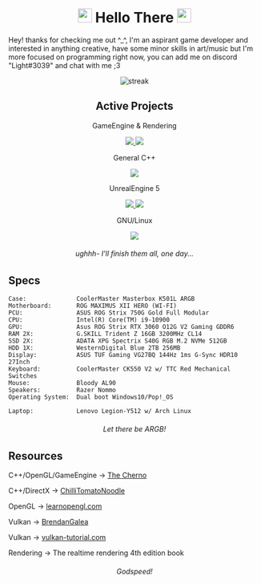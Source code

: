 <h1 align="center"> 
<img src="https://media.giphy.com/media/hvRJCLFzcasrR4ia7z/giphy.gif" width="28"> Hello There <img src="https://media.giphy.com/media/hvRJCLFzcasrR4ia7z/giphy.gif" width="28">
</h1>

<p align="left"> Hey! thanks for checking me out ^_^, I'm an aspirant game developer and interested in anything creative, have some minor skills in art/music but I'm more focused on programming right now, you can add me on discord "Light#3039" and chat with me ;3 </p>

<p align="center">
<img alt="streak" src="https://github-readme-streak-stats.herokuapp.com/?user=Light3039&theme=tokyonight"/>
</p>

<h2 align="center">
Active Projects
</h2>

<div align="center">
<p>GameEngine & Rendering</p>
<a href="https://github.com/light3039/light"><img src="https://github-readme-stats.vercel.app/api/pin/?username=light3039&repo=light&theme=tokyonight" /> </a>
<a href="https://github.com/light3039/Vulkan-Renderer"><img src="https://github-readme-stats.vercel.app/api/pin/?username=light3039&repo=Vulkan-Renderer&theme=tokyonight" /> </a>

<p>General C++</p>
<a href="https://github.com/light3039/CSES"><img src="https://github-readme-stats.vercel.app/api/pin/?username=light3039&repo=CSES&theme=tokyonight" /> </a>


<p>UnrealEngine 5</p>
<a href="https://github.com/light3039/UE5-SystemInformation"><img src="https://github-readme-stats.vercel.app/api/pin/?username=light3039&repo=UE5-SystemInformation&theme=tokyonight" /> </a>
<a href="https://github.com/light3039/UE5-Sandbox"><img src="https://github-readme-stats.vercel.app/api/pin/?username=light3039&repo=UE5-Sandbox&theme=tokyonight" /> </a>


<p>GNU/Linux</p>
<a href="https://github.com/light3039/.files"><img src="https://github-readme-stats.vercel.app/api/pin/?username=light3039&repo=.files&theme=tokyonight" /> </a>
</div>

<h6 align="center"> ughhh- I'll finish them all, one day...</h6>

<h2 align="left">
Specs
</h2>

```
Case:              CoolerMaster Masterbox K501L ARGB
Motherboard:       ROG MAXIMUS XII HERO (WI-FI)
PCU:               ASUS ROG Strix 750G Gold Full Modular
CPU:               Intel(R) Core(TM) i9-10900
GPU:               Asus ROG Strix RTX 3060 O12G V2 Gaming GDDR6
RAM 2X:            G.SKILL Trident Z 16GB 3200MHz CL14
SSD 2X:            ADATA XPG Spectrix S40G RGB M.2 NVMe 512GB
HDD 1X:            WesternDigital Blue 2TB 256MB
Display:           ASUS TUF Gaming VG27BQ 144Hz 1ms G-Sync HDR10 27Inch
Keyboard:          CoolerMaster CK550 V2 w/ TTC Red Mechanical Switches
Mouse:             Bloody AL90
Speakers:          Razer Nommo
Operating System:  Dual boot Windows10/Pop!_OS

Laptop:            Lenovo Legion-Y512 w/ Arch Linux
```
<h6 align="center">
  Let there be ARGB!
</h6>

<h2 align="left">
Resources
</h2>

<div align="left">
  <p> C++/OpenGL/GameEngine -> <a href="https://www.youtube.com/c/TheChernoProject">The Cherno</a> </p>
  <p> C++/DirectX -> <a href="https://www.youtube.com/c/ChiliTomatoNoodle">ChilliTomatoNoodle</a> </p>
  <p> OpenGL ->  <a href="https://www.learnopengl.com"> learnopengl.com </a></p>
  <p> Vulkan -> <a href="https://www.youtube.com/c/BrendanGalea"> BrendanGalea </a> </p>
  <p> Vulkan -> <a href="https://vulkan-tutorial.com/"> vulkan-tutorial.com </a></p>
  <p> Rendering -> The realtime rendering 4th edition book </p>
</div>

<h6 align="center">
  Godspeed!
</h6>
